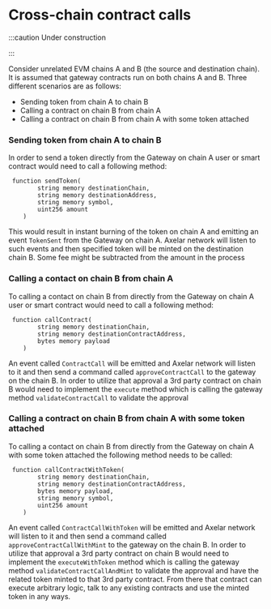 # Cross-chain contract calls

:::caution Under construction

:::

Consider unrelated EVM chains A and B (the source and destination chain). It is assumed that gateway contracts run on both chains A and B. Three different scenarios are as follows:

- Sending token from chain A to chain B
- Calling a contract on chain B from chain A
- Calling a contract on chain B from chain A with some token attached

### Sending token from chain A to chain B

In order to send a token directly from the Gateway on chain A user or smart contract would need to call a following method:

```solidity
 function sendToken(
        string memory destinationChain,
        string memory destinationAddress,
        string memory symbol,
        uint256 amount
    )
```

This would result in instant burning of the token on chain A and emitting an event `TokenSent` from the Gateway on chain A. Axelar network will listen to such events and then specified token will be minted on the destination chain B. Some fee might be subtracted from the amount in the process

### Calling a contact on chain B from chain A

To calling a contact on chain B from directly from the Gateway on chain A user or smart contract would need to call a following method:

```solidity
 function callContract(
        string memory destinationChain,
        string memory destinationContractAddress,
        bytes memory payload
    )
```

An event called `ContractCall` will be emitted and Axelar network will listen to it and then send a command called `approveContractCall` to the gateway on the chain B. In order to utilize that approval a 3rd party contract on chain B would need to implement the `execute` method which is calling the gateway method `validateContractCall` to validate the approval

### Calling a contract on chain B from chain A with some token attached

To calling a contact on chain B from directly from the Gateway on chain A with some token attached the following method needs to be called:

```solidity
 function callContractWithToken(
        string memory destinationChain,
        string memory destinationContractAddress,
        bytes memory payload,
        string memory symbol,
        uint256 amount
    )
```

An event called `ContractCallWithToken` will be emitted and Axelar network will listen to it and then send a command called `approveContractCallWithMint` to the gateway on the chain B. In order to utilize that approval a 3rd party contract on chain B would need to implement the `executeWithToken` method which is calling the gateway method `validateContractCallAndMint` to validate the approval and have the related token minted to that 3rd party contract. From there that contract can execute arbitrary logic, talk to any existing contracts and use the minted token in any ways.
